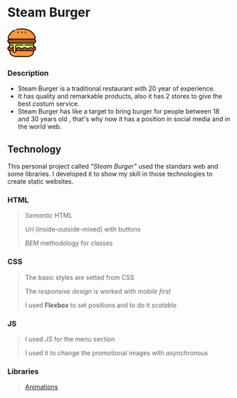 # Steam Burger 
![](https://github.com/MorcaDev/SteamBurger/blob/master/ComunSources/icon.png)

### Description
- Steam Burger is a traditional restaurant with 20 year of experience.
- It has quality and remarkable products, also it has 2 stores to give the best costum service.
- Steam Burger has like a target to bring burger for people between 18 and 30 years old , that's why now it has a position in social media and in the world web.

## Technology
This personal project called *"Steam Burger"* used the standars web and some libraries. I developed it to show my skill in those technologies to create static websites.

### HTML
> *Semantic* HTML
> 
> *Url* (inside-outside-mixed) with buttons
> 
> *BEM* methodology for classes 

### CSS
> The basic styles are setted from CSS 
> 
> The *responsive design* is worked with *mobile first*
>
> I used **Flexbox** to set positions and to do it *scalable*

### JS
> I used *JS* for the menu section
>
> I used it to change the promotional images with *asynchronous* 

### Libraries
> [Animations](https://animate.style/)

